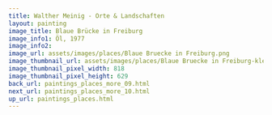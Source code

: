 ```yaml
---
title: Walther Meinig - Orte & Landschaften
layout: painting
image_title: Blaue Brücke in Freiburg
image_info1: Öl, 1977
image_info2: 
image_url: assets/images/places/Blaue Bruecke in Freiburg.png
image_thumbnail_url: assets/images/places/Blaue Bruecke in Freiburg-klein.png
image_thumbnail_pixel_width: 818
image_thumbnail_pixel_height: 629
back_url: paintings_places_more_09.html
next_url: paintings_places_more_10.html
up_url: paintings_places.html
---
```


